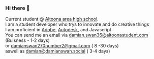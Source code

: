 ### Hi there 👋

Current student @ <a href="https://aahs.aasdcat.com">Altoona area high school</a>. <br>
I am a student developer who trys to innovate and do creative things <br>
I am proficient in <a href="https://adobe.com">Adobe</a>, <a href="https://autodesk.com">Autodesk</a>, and <a herf="https://jslang.info">Javascript</a>  <br>
You can send me an email via <a href="mailto:damian.swan36@altoonastudent.com">damian.swan36@altoonastudent.com</a> (Buisness - 1-2 days)<br> or <a href="mailto:damianswan270number2@gmail.com">damianswan270number2@gmail.com</a> ( 8 -30 days)<br> aswell as <a href="mailto:damian@damianswan.social">damian@damianswan.social</a> ( 3-4 days) 

